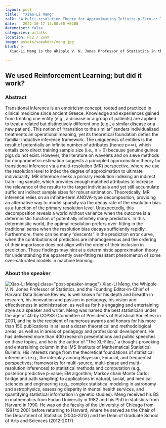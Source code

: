 ```yaml
---
layout: post
title:  "Xiao-Li Meng"
talk: "A Multi-resolution Theory for Approximating Infinite-p-Zero-n: Transitional Inference, Individualized Predictions, and a World Without Bias-Variance Tradeoff​"
date:   2022-10-17 14:00:00 +0200
datenotset: false
categories: aitalks
location: HC2 / Zoom
image: assets/speakers/meng.jpg
blurb: >-
  Xiao-Li Meng is the Whipple V. N. Jones Professor of Statistics in the Faculty of Arts & Sciences at Harvard University.

---
```


## We used Reinforcement Learning; but did it work?

### Abstract
Transitional inference is an empiricism concept, rooted and practiced in clinical medicine since ancient Greece. Knowledge and experiences gained from treating one entity (e.g., a disease or a group of patients) are applied to treat a related but distinctively different one (e.g., a similar disease or a new patient). This notion of “transition to the similar” renders individualized treatments an operational meaning, yet its theoretical foundation defies the familiar inductive inference framework. The uniqueness of entities is the result of potentially an infinite number of attributes (hence p=∞), which entails zero direct training sample size (i.e., n = 0) because genuine guinea pigs do not exist. However, the literature on wavelets and on sieve methods for nonparametric estimation suggests a principled approximation theory for transitional inference via a multi-resolution (MR) perspective, where we use the resolution level to index the degree of approximation to ultimate individuality. MR inference seeks a primary resolution indexing an indirect train- ing sample, which provides enough matched attributes to increase the relevance of the results to the target individuals and yet still accumulate sufficient indirect sample sizes for robust estimation. Theoretically, MR inference relies on an infinite-term ANOVA-type decomposition, providing an alternative way to model sparsity via the decay rate of the resolution bias as a function of the primary resolution level. Unexpectedly, this decomposition reveals a world without variance when the outcome is a deterministic function of potentially infinitely many predictors. In this deterministic world, the optimal resolution prefers over-fitting in the traditional sense when the resolution bias decays sufficiently rapidly. Furthermore, there can be many “descents” in the prediction error curve, when the contributions of predictors are inhomogeneous and the ordering of their importance does not align with the order of their inclusion in prediction. These findings may hint at a deterministic approximation theory for understanding the apparently over-fitting resistant phenomenon of some over-saturated models in machine learning.

### About the speaker
![Xiao-Li Meng](/assets/speakers/meng.jpeg){:class="post-speaker-image"} Xiao-Li Meng, the Whipple V. N. Jones Professor of Statistics, and the Founding Editor-in-Chief of Harvard Data Science Review, is well known for his depth and breadth in research, his innovation and passion in pedagogy, his vision and effectiveness in administration, as well as for his engaging and entertaining style as a speaker and writer. Meng was named the best statistician under the age of 40 by COPSS (Committee of Presidents of Statistical Societies) in 2001, and he is the recipient of numerous awards and honors for his more than 150 publications in at least a dozen theoretical and methodological areas, as well as in areas of pedagogy and professional development. He has delivered more than 400 research presentations and public speeches on these topics, and he is the author of “The XL-Files," a thought-provoking and entertaining column in the IMS (Institute of Mathematical Statistics) Bulletin. His interests range from the theoretical foundations of statistical inferences (e.g., the interplay among Bayesian, Fiducial, and frequentist perspectives; frameworks for multi-source, multi-phase and multi- resolution inferences) to statistical methods and computation (e.g., posterior predictive p-value; EM algorithm; Markov chain Monte Carlo; bridge and path sampling) to applications in natural, social, and medical sciences and engineering (e.g., complex statistical modeling in astronomy and astrophysics, assessing disparity in mental health services, and quantifying statistical information in genetic studies). Meng received his BS in mathematics from Fudan University in 1982 and his PhD in statistics from Harvard in 1990. He was on the faculty of the University of Chicago from 1991 to 2001 before returning to Harvard, where he served as the Chair of the Department of Statistics (2004-2012) and the Dean of Graduate School of Arts and Sciences (2012-2017).
